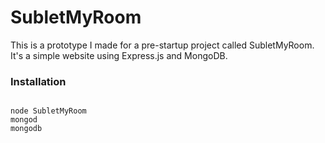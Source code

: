 # SubletMyRoom

This is a prototype I made for a pre-startup project called SubletMyRoom. It's a simple website using Express.js and MongoDB.

### Installation

```

node SubletMyRoom
mongod
mongodb

```
